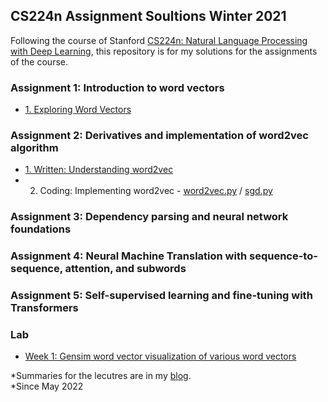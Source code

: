 ## CS224n Assignment Soultions Winter 2021
Following the course of Stanford [CS224n: Natural Language Processing with Deep Learning](http://web.stanford.edu/class/cs224n/index.html), this repository is for my solutions for the assignments of the course.  

### Assignment 1: Introduction to word vectors  
- [1. Exploring Word Vectors](https://github.com/12kdh43/cs224n/blob/master/a1/exploring_word_vectors.ipynb)
### Assignment 2: Derivatives and implementation of word2vec algorithm
- [1. Written: Understanding word2vec](https://github.com/12kdh43/cs224n/blob/master/a2/a2_written.ipynb)  
- 2. Coding: Implementing word2vec - [word2vec.py](https://github.com/12kdh43/cs224n/blob/master/a2/word2vec.py) / [sgd.py](https://github.com/12kdh43/cs224n/blob/master/a2/sgd.py)  
### Assignment 3: Dependency parsing and neural network foundations
### Assignment 4: Neural Machine Translation with sequence-to-sequence, attention, and subwords
### Assignment 5: Self-supervised learning and fine-tuning with Transformers
### Lab  
- [Week 1: Gensim word vector visualization of various word vectors](https://github.com/12kdh43/cs224n/blob/master/lab/Gensim_word_vector_visualization.ipynb)

*Summaries for the lecutres are in my [blog](https://12kdh43.github.io/tag/cs224n/).  
*Since May 2022